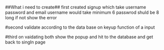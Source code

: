 ##What i need to create##
first
created signup which take username password and email
username would take minimum 6
passwrod shuld be 8 long
if not show the error

#second validate according to the data base
on keyup function of a input 

#third on vaidating both show the popup and hit to the database and get back to singIn page

